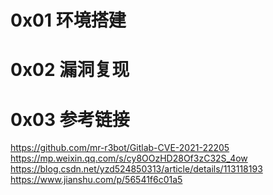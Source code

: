 # 0x01 环境搭建

# 0x02 漏洞复现

# 0x03 参考链接
https://github.com/mr-r3bot/Gitlab-CVE-2021-22205  
https://mp.weixin.qq.com/s/cy8OOzHD28Of3zC32S_4ow  
https://blog.csdn.net/yzd524850313/article/details/113118193  
https://www.jianshu.com/p/56541f6c01a5  
